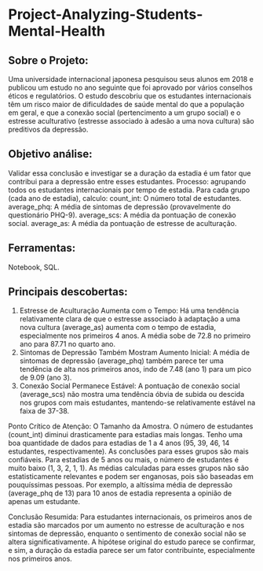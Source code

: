 # Project-Analyzing-Students-Mental-Health

## Sobre o Projeto: 
Uma universidade internacional japonesa pesquisou seus alunos em 2018 e publicou um estudo no ano seguinte que foi aprovado por vários conselhos éticos e regulatórios. O estudo descobriu que os estudantes internacionais têm um risco maior de dificuldades de saúde mental do que a população em geral, e que a conexão social (pertencimento a um grupo social) e o estresse aculturativo (estresse associado à adesão a uma nova cultura) são preditivos da depressão.

## Objetivo análise: 
Validar essa conclusão e investigar se a duração da estadia é um fator que contribui para a depressão entre esses estudantes. Processo: agrupando todos os estudantes internacionais por tempo de estadia. Para cada grupo (cada ano de estadia), calculo:
count_int: O número total de estudantes.
average_phq: A média de sintomas de depressão (provavelmente do questionário PHQ-9).
average_scs: A média da pontuação de conexão social.
average_as: A média da pontuação de estresse de aculturação.

## Ferramentas:
Notebook, SQL.

## Principais descobertas: 
1) Estresse de Aculturação Aumenta com o Tempo: Há uma tendência relativamente clara de que o estresse associado à adaptação a uma nova cultura (average_as) aumenta com o tempo de estadia, especialmente nos primeiros 4 anos. A média sobe de 72.8 no primeiro ano para 87.71 no quarto ano.
2) Sintomas de Depressão Também Mostram Aumento Inicial: A média de sintomas de depressão (average_phq) também parece ter uma tendência de alta nos primeiros anos, indo de 7.48 (ano 1) para um pico de 9.09 (ano 3).
3) Conexão Social Permanece Estável: A pontuação de conexão social (average_scs) não mostra uma tendência óbvia de subida ou descida nos grupos com mais estudantes, mantendo-se relativamente estável na faixa de 37-38.

Ponto Crítico de Atenção: O Tamanho da Amostra. O número de estudantes (count_int) diminui drasticamente para estadias mais longas. Tenho uma boa quantidade de dados para estadias de 1 a 4 anos (95, 39, 46, 14 estudantes, respectivamente). As conclusões para esses grupos são mais confiáveis.
Para estadias de 5 anos ou mais, o número de estudantes é muito baixo (1, 3, 2, 1, 1). As médias calculadas para esses grupos não são estatisticamente relevantes e podem ser enganosas, pois são baseadas em pouquíssimas pessoas. Por exemplo, a altíssima média de depressão (average_phq de 13) para 10 anos de estadia representa a opinião de apenas um estudante.

Conclusão Resumida: Para estudantes internacionais, os primeiros anos de estadia são marcados por um aumento no estresse de aculturação e nos sintomas de depressão, enquanto o sentimento de conexão social não se altera significativamente. A hipótese original do estudo parece se confirmar, e sim, a duração da estadia parece ser um fator contribuinte, especialmente nos primeiros anos.
